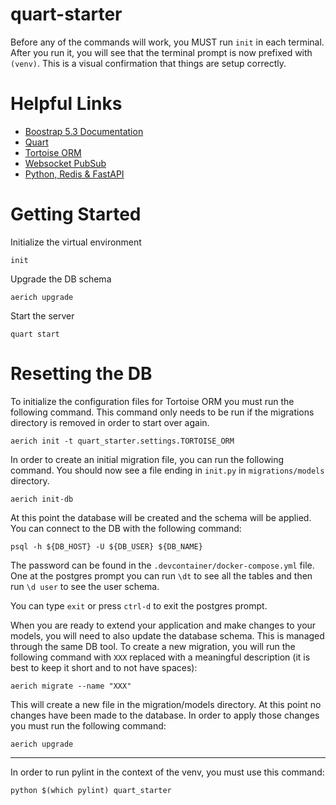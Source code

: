 # quart-starter

Before any of the commands will work, you MUST run `init` in each terminal.  After you run it, you will see that the terminal prompt is now prefixed with `(venv)`.  This is a visual confirmation that things are setup correctly.

# Helpful Links
* [Boostrap 5.3 Documentation](https://getbootstrap.com/docs/5.3)
* [Quart](https://quart.palletsprojects.com/en/latest/)
* [Tortoise ORM](https://tortoise.github.io/)
* [Websocket PubSub](https://github.com/NandaGopal56/websockets-pubsub)
* [Python, Redis & FastAPI](https://medium.com/@nandagopal05/scaling-websockets-with-pub-sub-using-python-redis-fastapi-b16392ffe291__)

# Getting Started

Initialize the virtual environment

`init`

Upgrade the DB schema

`aerich upgrade`

Start the server

`quart start`

# Resetting the DB

To initialize the configuration files for Tortoise ORM you must run the following command.  This command only needs to be run if the migrations directory is removed in order to start over again.

`aerich init -t quart_starter.settings.TORTOISE_ORM`

In order to create an initial migration file, you can run the following command.  You should now see a file ending in `init.py` in `migrations/models` directory.

`aerich init-db`

At this point the database will be created and the schema will be applied.  You can connect to the DB with the following command:

`psql -h ${DB_HOST} -U ${DB_USER} ${DB_NAME}`

The password can be found in the `.devcontainer/docker-compose.yml` file.  One at the postgres prompt you can run `\dt` to see all the tables and then run `\d user` to see the user schema.

You can type `exit` or press `ctrl-d` to exit the postgres prompt.

When you are ready to extend your application and make changes to your models, you will need to also update the database schema.  This is managed through the same DB tool.  To create a new migration, you will run the following command with `XXX` replaced with a meaningful description (it is best to keep it short and to not have spaces):

`aerich migrate --name "XXX"`

This will create a new file in the migration/models directory.  At this point no changes have been made to the database.  In order to apply those changes you must run the following command:

`aerich upgrade`

----

In order to run pylint in the context of the venv, you must use this command:

`python $(which pylint) quart_starter`
